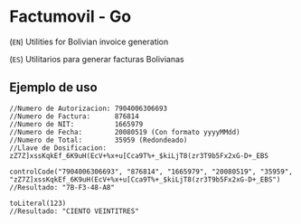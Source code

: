 # Factumovil - Go

(`EN`) Utilities for Bolivian invoice generation

(`ES`) Utilitarios para generar facturas Bolivianas

## Ejemplo de uso

```
//Numero de Autorizacion: 7904006306693
//Numero de Factura:      876814
//Numero de NIT:          1665979
//Numero de Fecha:        20080519 (Con formato yyyyMMdd)
//Numero de Total:        35959 (Redondeado)
//Llave de Dosificacion:  zZ7Z]xssKqkEf_6K9uH(EcV+%x+u[Cca9T%+_$kiLjT8(zr3T9b5Fx2xG-D+_EBS

controlCode("7904006306693", "876814", "1665979", "20080519", "35959", "zZ7Z]xssKqkEf_6K9uH(EcV+%x+u[Cca9T%+_$kiLjT8(zr3T9b5Fx2xG-D+_EBS")
//Resultado: "7B-F3-48-A8"

toLiteral(123)
//Resultado: "CIENTO VEINTITRES"

```

